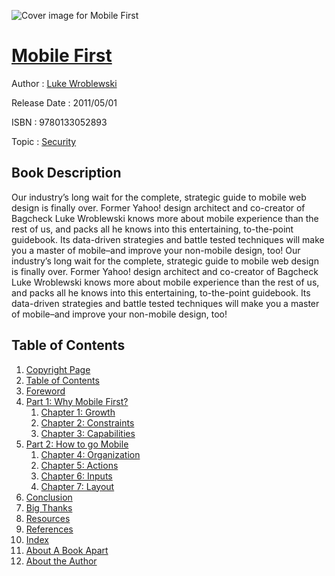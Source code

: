 ![Cover image for Mobile First](https://imgdetail.ebookreading.net/cover/cover/security/EB9780133052893.jpg)

[Mobile First](https://ebookreading.net/view/book/Mobile+First-EB9780133052893_1.html "Mobile First")
====================================================================================================================

Author : [Luke Wroblewski](https://ebookreading.net/search/author/Luke+Wroblewski)

Release Date : 2011/05/01

ISBN : 9780133052893

Topic : [Security](https://ebookreading.net/search/category/security)

Book Description
-----------------

Our industry’s long wait for the complete, strategic guide to mobile web design is finally over. Former Yahoo! design architect and co-creator of Bagcheck Luke Wroblewski knows more about mobile experience than the rest of us, and packs all he knows into this entertaining, to-the-point guidebook. Its data-driven strategies and battle tested techniques will make you a master of mobile–and improve your non-mobile design, too!
              Our industry’s long wait for the complete, strategic guide to mobile web design is finally over. Former Yahoo! design architect and co-creator of Bagcheck Luke Wroblewski knows more about mobile experience than the rest of us, and packs all he knows into this entertaining, to-the-point guidebook. Its data-driven strategies and battle tested techniques will make you a master of mobile–and improve your non-mobile design, too!
              
Table of Contents
-----------------

1. [Copyright Page](https://ebookreading.net/view/book/Mobile+First-EB9780133052893_2.html)
1. [Table of Contents](https://ebookreading.net/view/book/Mobile+First-EB9780133052893_3.html)
1. [Foreword](https://ebookreading.net/view/book/Mobile+First-EB9780133052893_4.html)
1. [Part 1: Why Mobile First?](https://ebookreading.net/view/book/Mobile+First-EB9780133052893_6.html)
    1. [Chapter 1: Growth](https://ebookreading.net/view/book/Mobile+First-EB9780133052893_7.html)
    1. [Chapter 2: Constraints](https://ebookreading.net/view/book/Mobile+First-EB9780133052893_8.html)
    1. [Chapter 3: Capabilities](https://ebookreading.net/view/book/Mobile+First-EB9780133052893_9.html)
1. [Part 2: How to go Mobile](https://ebookreading.net/view/book/Mobile+First-EB9780133052893_10.html)
    1. [Chapter 4: Organization](https://ebookreading.net/view/book/Mobile+First-EB9780133052893_11.html)
    1. [Chapter 5: Actions](https://ebookreading.net/view/book/Mobile+First-EB9780133052893_12.html)
    1. [Chapter 6: Inputs](https://ebookreading.net/view/book/Mobile+First-EB9780133052893_13.html)
    1. [Chapter 7: Layout](https://ebookreading.net/view/book/Mobile+First-EB9780133052893_14.html)
1. [Conclusion](https://ebookreading.net/view/book/Mobile+First-EB9780133052893_15.html)
1. [Big Thanks](https://ebookreading.net/view/book/Mobile+First-EB9780133052893_15.html#ack)
1. [Resources](https://ebookreading.net/view/book/Mobile+First-EB9780133052893_16.html)
1. [References](https://ebookreading.net/view/book/Mobile+First-EB9780133052893_17.html)
1. [Index](https://ebookreading.net/view/book/Mobile+First-EB9780133052893_18.html)
1. [About A Book Apart](https://ebookreading.net/view/book/Mobile+First-EB9780133052893_19.html#about-a-book-apart)
1. [About the Author](https://ebookreading.net/view/book/Mobile+First-EB9780133052893_19.html#about-the-author)
